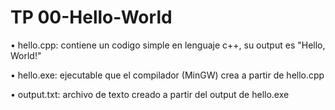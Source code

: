 # TP 00-Hello-World

• hello.cpp:          contiene un codigo simple en lenguaje c++, su output es "Hello, World!" 

• hello.exe:          ejecutable que el compilador (MinGW) crea a partir de hello.cpp

• output.txt:         archivo de texto creado a partir del output de hello.exe